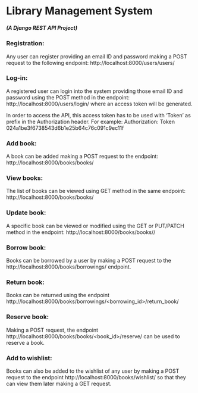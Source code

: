 # Library Management System
 ##### (A Django REST API Project)

### Registration: 
Any user can register providing an email ID and password making a  POST request to the following endpoint: http://localhost:8000/users/users/

### Log-in: 
A registered user can login into the system providing those email ID and password using the POST method in the endpoint: http://localhost:8000/users/login/  where an access token will be generated. 

In order to access the API, this access token has to be used with ‘Token’ as prefix in the 
Authorization header. For example: 
Authorization: Token 024a1be3f6738543d6b1e25b64c76c091c9ec11f

### Add book: 
A book can be added making a POST request to the endpoint: http://localhost:8000/books/books/

### View books: 
The list of books can be viewed using GET method in the same endpoint: http://localhost:8000/books/books/

### Update book: 
A specific book can be viewed or modified using the GET or PUT/PATCH method in the endpoint: http://localhost:8000/books/books/<id>/

### Borrow book:  
Books can be borrowed by a user by making a POST request to the http://localhost:8000/books/borrowings/  endpoint. 

### Return book: 
Books can be returned using the endpoint http://localhost:8000/books/borrowings/<borrowing_id>/return_book/  

### Reserve book: 
Making a POST request, the endpoint http://localhost:8000/books/books/<book_id>/reserve/  can be used to reserve a book.

### Add to wishlist: 
Books can also be added to the wishlist of any user by making a POST request to the endpoint http://localhost:8000/books/wishlist/  so that they can view them later making a GET request.
